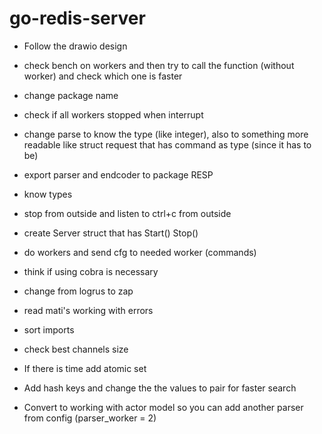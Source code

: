 # go-redis-server
- Follow the drawio design
- check bench on workers and then try to call the function (without worker) and check which one is faster
- change package name
- check if all workers stopped when interrupt
- change parse to know the type (like integer), also to something more readable like struct request that has command as type (since it has to be)
- export parser and endcoder to package RESP
- know types
- stop from outside and listen to ctrl+c from outside
- create Server struct that has Start() Stop()
- do workers and send cfg to needed worker (commands)
- think if using cobra is necessary
- change from logrus to zap
- read mati's working with errors
- sort imports
- check best channels size

- If there is time add atomic set
- Add hash keys and change the the values to pair for faster search
- Convert to working with actor model so you can add another parser from config (parser_worker = 2)
